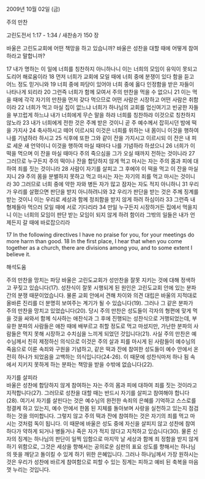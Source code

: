 2009년 10월 02일 (금)

주의 만찬



고린도전서 1:17 - 1:34 / 새찬송가 150 장


바울은 고린도교회에 어떤 책망을 하고 있습니까? 
바울은 성찬을 대할 때에 어떻게 참여하라고 말합니까?  

17 내가 명하는 이 일에 너희를 칭찬하지 아니하나니 이는 너희의 모임이 유익이 못되고 도리어 해로움이라  18 먼저 너희가 교회에 모일 때에 너희 중에 분쟁이 있다 함을 듣고 어느 정도 믿거니와 19 너희 중에 파당이 있어야 너희 중에 옳다 인정함을 받은 자들이 나타나게 되리라 20 그런즉 너희가 함께 모여서 주의 만찬을 먹을 수 없으니 21 이는 먹을 때에 각각 자기의 만찬을 먼저 갖다 먹으므로 어떤 사람은 시장하고 어떤 사람은 취함이라 22 너희가 먹고 마실 집이 없느냐 너희가 하나님의 교회를 업신여기고 빈궁한 자들을 부끄럽게 하느냐 내가 너희에게 무슨 말을 하랴 너희를 칭찬하랴 이것으로 칭찬하지 않노라 23 내가 너희에게 전한 것은 주께 받은 것이니 곧 주 예수께서 잡히시던 밤에 떡을 가지사  24 축사하시고 떼어 이르시되 이것은 너희를 위하는 내 몸이니 이것을 행하여 나를 기념하라 하시고 25 식후에 또한 그와 같이 잔을 가지시고 이르시되 이 잔은 내 피로 세운 새 언약이니 이것을 행하여 마실 때마다 나를 기념하라 하셨으니 26 너희가 이 떡을 먹으며 이 잔을 마실 때마다 주의 죽으심을 그가 오실 때까지 전하는 것이니라 27 그러므로 누구든지 주의 떡이나 잔을 합당하지 않게 먹고 마시는 자는 주의 몸과 피에 대하여 죄를 짓는 것이니라 28 사람이 자기를 살피고 그 후에야 이 떡을 먹고 이 잔을 마실지니 29 주의 몸을 분별하지 못하고 먹고 마시는 자는 자기의 죄를 먹고 마시는 것이니라 30 그러므로 너희 중에 약한 자와 병든 자가 많고 잠자는 자도 적지 아니하니 31 우리가 우리를 살폈으면 판단을 받지 아니하려니와 32 우리가 판단을 받는 것은 주께 징계를 받는 것이니 이는 우리로 세상과 함께 정죄함을 받지 않게 하려 하심이라 33 그런즉 내 형제들아 먹으러 모일 때에 서로 기다리라 34 만일 누구든지 시장하거든 집에서 먹을지니 이는 너희의 모임이 판단 받는 모임이 되지 않게 하려 함이라 그밖의 일들은 내가 언제든지 갈 때에 바로잡으리라   

17 In the following directives I have no praise for you, for your meetings do more harm than good. 18 In the first place, I hear that when you come together as a church, there are divisions among you, and to some extent I believe it.

해석도움





주의 만찬을 망치는 파당
바울은 고린도교회가 성만찬을 잘못 지키는 것에 대해 정색하고 꾸짖고 있습니다(17). 성찬식이 잘못 시행되게 된 원인은 고린도교회 안에 있는 분파 간의 분쟁 때문이었습니다. 물론 교회 안에서 견해 차이와 의견 대립은 바울의 지적대로 올바른 진리를 더 분명히 보여주는 계기가 될 수 있습니다(19). 그러나 그 같은 분파가 주의 만찬을 망치고 있었습니다(20). 당시 주의 만찬은 성도들이 각자의 형편에 맞게 먹을 것을 싸와서 함께 식사하는 애찬식과 그 후에 진행되는 성찬식으로 거행되었는데, 부유한 분파의 사람들은 애찬 때에 배부르고 취할 정도로 먹고 마셨지만, 가난한 분파의 사람들은 먹지 못해 시장하고 수치심을 느끼게 되었던 것입니다(21). 사실 주의 만찬은 예수님께서 친히 제정하신 의식으로 이것은 주의 살과 피를 마시게 된 사람들이 예수님의 죽음으로 이룬 속죄와 구원을 기념하고, 같은 떡과 잔에 참여한 성도들이 예수 안에서 온전히 하나가 되었음을 고백하는 의식입니다(24-26). 이 때문에 성찬식마저 하나 됨 속에서 지키지 못하게 하는 분파는 책망을 받을 수밖에 없습니다(22).  

자기를 살피라  
바울은 성찬에 합당하지 않게 참여하는 자는 주의 몸과 피에 대하여 죄를 짓는 것이라고 지적합니다(27). 그러므로 성찬을 대할 때는 반드시 자기를 살피고 참여해야 합니다(28). 여기서 자기를 살핀다는 것은 예수님의 완전한 속죄의 은혜를 기억하고 스스로를 정결케 하고 있는지, 예수 안에서 한몸 된 지체를 돌아보며 사랑을 실천하고 있는지 점검하는 것을 의미합니다. 그렇지 않고 주의 떡과 잔에 참여하는 것은 자기의 죄를 먹고 마시는 것처럼 독이 됩니다. 이 때문에 바울은 성도 중에 자신을 살피지 않고 성찬에 참여하다가 약하게 되거나 병들거나 죽은 자가 적지 않다고 지적하고 있습니다(30). 물론 신자의 징계는 하나님의 판단이 일찍 임함으로 마지막 날 세상과 함께 죄 정함을 받지 않게 하기 위함으로, 그것은 세상을 향해서는 공의로운 심판의 표요 성도를 향해서는 하나님의 뜻을 깨닫고 돌이킬 수 있게 하기 위한 은혜입니다. 그러나 하나님께서 가장 원하시는 것은 우리가 성찬에 바르게 참여함으로 피할 수 있는 징계는 피하고 예비 된 축복을 마음껏 누리는 것입니다.